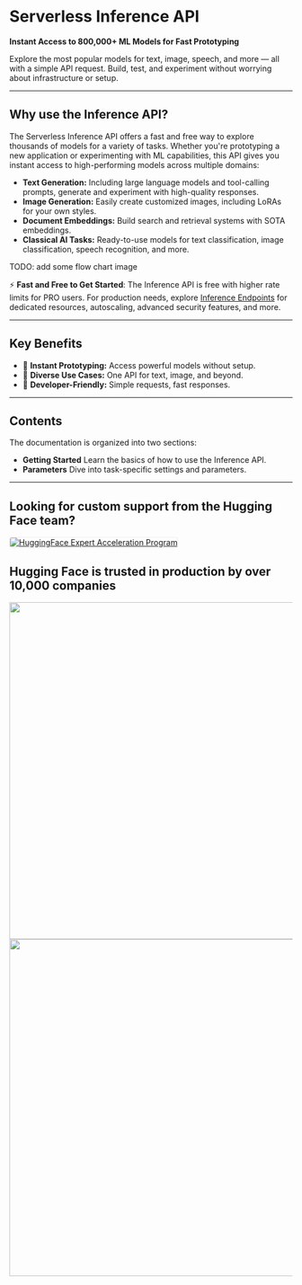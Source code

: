 # Serverless Inference API

**Instant Access to 800,000+ ML Models for Fast Prototyping**

Explore the most popular models for text, image, speech, and more — all with a simple API request. Build, test, and experiment without worrying about infrastructure or setup.

---

## Why use the Inference API?

The Serverless Inference API offers a fast and free way to explore thousands of models for a variety of tasks. Whether you're prototyping a new application or experimenting with ML capabilities, this API gives you instant access to high-performing models across multiple domains:

* **Text Generation:** Including large language models and tool-calling prompts, generate and experiment with high-quality responses.
* **Image Generation:** Easily create customized images, including LoRAs for your own styles.
* **Document Embeddings:** Build search and retrieval systems with SOTA embeddings.
* **Classical AI Tasks:** Ready-to-use models for text classification, image classification, speech recognition, and more.

TODO: add some flow chart image

⚡ **Fast and Free to Get Started**: The Inference API is free with higher rate limits for PRO users. For production needs, explore [Inference Endpoints](https://ui.endpoints.huggingface.co/) for dedicated resources, autoscaling, advanced security features, and more.

---

## Key Benefits

- 🚀 **Instant Prototyping:** Access powerful models without setup.
- 🎯 **Diverse Use Cases:** One API for text, image, and beyond.
- 🔧 **Developer-Friendly:** Simple requests, fast responses.

---

## Contents

The documentation is organized into two sections:

* **Getting Started** Learn the basics of how to use the Inference API.
* **Parameters** Dive into task-specific settings and parameters.

---

## Looking for custom support from the Hugging Face team?

<a target="_blank" href="https://huggingface.co/support">
    <img alt="HuggingFace Expert Acceleration Program" src="https://cdn-media.huggingface.co/marketing/transformers/new-support-improved.png" style="max-width: 600px; border: 1px solid #eee; border-radius: 4px; box-shadow: 0 1px 2px 0 rgba(0, 0, 0, 0.05);">
</a><br>

## Hugging Face is trusted in production by over 10,000 companies

<img class="block dark:hidden !shadow-none !border-0 !rounded-none" src="https://huggingface.co/datasets/huggingface/documentation-images/resolve/main/inference-api/companies-light.png" width="600">
<img class="hidden dark:block !shadow-none !border-0 !rounded-none" src="https://huggingface.co/datasets/huggingface/documentation-images/resolve/main/inference-api/companies-dark.png" width="600">